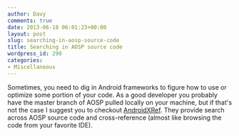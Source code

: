 ```yaml
---
author: Davy
comments: true
date: 2013-06-18 06:01:23+00:00
layout: post
slug: searching-in-aosp-source-code
title: Searching in AOSP source code
wordpress_id: 299
categories:
- Miscellaneous
---
```


Sometimes, you need to dig in Android frameworks to figure how to use or optimize some portion of your code. As a good developer you probably have the master branch of AOSP pulled locally on your machine, but if that's not the case I suggest you to checkout [AndroidXRef](http://androidxref.com/). They provide search across AOSP source code and cross-reference (almost like browsing the code from your favorite IDE).[
](http://androidxref.com/)
